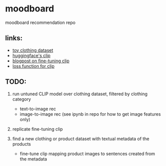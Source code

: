 # moodboard
moodboard recommendation repo

## links:
+ [toy clothing dataset](https://github.com/alexeygrigorev/clothing-dataset)
+ [huggingface's clip](https://huggingface.co/docs/transformers/model_doc/clip#transformers.CLIPModel.forward.returns)
+ [blogpost on fine-tuning clip](https://huggingface.co/blog/fine-tune-clip-rsicd)
+ [loss function for clip](https://github.com/huggingface/transformers/blob/v4.29.1/src/transformers/models/clip/modeling_clip.py#L1151)

## TODO:
1. run untuned CLIP model over clothing dataset, filtered by clothing category
    + text-to-image rec
    + image-to-image rec (see ipynb in repo for how to get image features only) 

2. replicate fine-tuning clip
3. find a new clothing or product dataset with textual metadata of the products
    + fine-tune clip mapping product images to sentences created from the metadata
